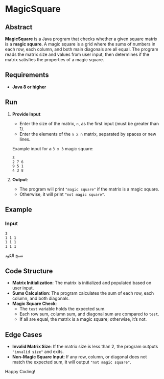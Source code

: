 # MagicSquare

## Abstract
**MagicSquare** is a Java program that checks whether a given square matrix is a **magic square**. A magic square is a grid where the sums of numbers in each row, each column, and both main diagonals are all equal. The program reads the matrix size and values from user input, then determines if the matrix satisfies the properties of a magic square.

## Requirements
- **Java 8 or higher**
## Run
1. **Provide Input**:
    - Enter the size of the matrix, `n`, as the first input (must be greater than 1).
    - Enter the elements of the `n x n` matrix, separated by spaces or new lines.

    Example input for a `3 x 3` magic square:
    ```
    3
    2 7 6
    9 5 1
    4 3 8
    ```

2. **Output**:
    - The program will print `"magic square"` if the matrix is a magic square.
    - Otherwise, it will print `"not magic square"`.

## Example

### Input
    
    3
    1 1 1
    1 1 1
    1 1 1
    

نسخ الكود


## Code Structure

- **Matrix Initialization**: The matrix is initialized and populated based on user input.
- **Sums Calculation**: The program calculates the sum of each row, each column, and both diagonals.
- **Magic Square Check**: 
  - The `test` variable holds the expected sum.
  - Each row sum, column sum, and diagonal sum are compared to `test`.
  - If all are equal, the matrix is a magic square; otherwise, it’s not.

## Edge Cases
- **Invalid Matrix Size**: If the matrix size is less than 2, the program outputs `"invalid size"` and exits.
- **Non-Magic Square Input**: If any row, column, or diagonal does not match the expected sum, it will output `"not magic square"`.


Happy Coding!
